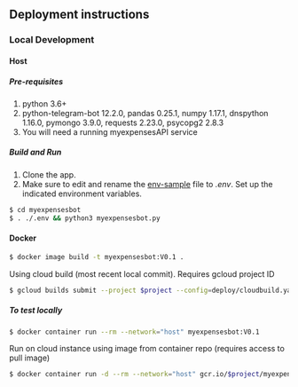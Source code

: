 ## Deployment instructions

### Local Development

#### Host

##### Pre-requisites

1. python 3.6+
2. python-telegram-bot 12.2.0, pandas 0.25.1, numpy 1.17.1, dnspython 1.16.0, pymongo 3.9.0, requests 2.23.0, psycopg2 2.8.3
2. You will need a running myexpensesAPI service

##### Build and Run

1. Clone the app.
2. Make sure to edit and rename the [env-sample][env] file to _.env_. Set up the indicated environment variables.

``` sh
$ cd myexpensesbot
$ . ./.env && python3 myexpensesbot.py
```

#### Docker

```sh
$ docker image build -t myexpensesbot:V0.1 .
```

Using cloud build (most recent local commit). Requires gcloud project ID

```sh
$ gcloud builds submit --project $project --config=deploy/cloudbuild.yaml --substitutions _IMAGE_ID=myexpensesbot,_PROJECT_ID=$project,_REV_ID=$(git rev-parse HEAD),_ENV_ID=staging .
```

##### To test locally

```sh
$ docker container run --rm --network="host" myexpensesbot:V0.1
```

Run on cloud instance using image from container repo (requires access to pull image)

```sh
$ docker container run -d --rm --network="host" gcr.io/$project/myexpensesbot:$(git rev-parse HEAD)
```

[env]: </.env-sample>